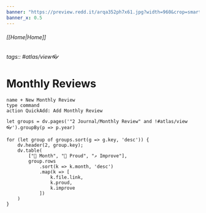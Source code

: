 ```yaml
---
banner: "https://preview.redd.it/arqa352ph7x61.jpg?width=960&crop=smart&auto=webp&s=84f9245d607b029667d5bfc4abf36547fc6213de"
banner_x: 0.5
---
```

###### [[Home|Home]]
###### tags:: #atlas/view👓
# Monthly Reviews
```button
name + New Monthly Review
type command
action QuickAdd: Add Monthly Review
```

```dataviewjs
let groups = dv.pages('"2 Journal/Monthly Review" and !#atlas/view👓').groupBy(p => p.year)

for (let group of groups.sort(g => g.key, 'desc')) { 
	dv.header(2, group.key); 
	dv.table( 
		["📅 Month", "💪 Proud", "↗️ Improve"], 
		group.rows 
			.sort(k => k.month, 'desc')
		    .map(k => [
		        k.file.link,
		        k.proud,
		        k.improve
		    ])
	)
}
```
